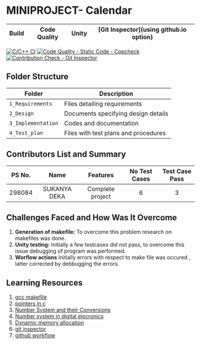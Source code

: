 # MINIPROJECT- Calendar



Build | Code Quality | Unity | [Git Inspector](using github.io option)
------|----------|-------|--------------

[![C/C++ CI](https://github.com/sukanyadeka/Calendar/actions/workflows/c-cpp.yml/badge.svg)](https://github.com/sukanyadeka/Calendar/actions/workflows/c-cpp.yml)
[![Code Quality - Static Code - Cppcheck](https://github.com/sukanyadeka/Calendar/actions/workflows/cppcheck.yml/badge.svg)](https://github.com/sukanyadeka/Calendar/actions/workflows/cppcheck.yml)
[![Contribution Check - Git Inspector](https://github.com/sukanyadeka/Calendar/actions/workflows/git_inspector.yml/badge.svg)](https://github.com/sukanyadeka/Calendar/actions/workflows/git_inspector.yml)


## Folder Structure
Folder             | Description
------------------ | -----------------------------------------
`1_Requirements`   | Files detailing requirements
`2_Design`         | Documents specifying design details
`3_Implementation` | Codes and documentation
`4_Test_plan`      | Files with test plans and procedures

## Contributors List and Summary

|PS No. |  Name   |    Features    |No Test Cases|Test Case Pass|
|:---:|:---:|:---:|:---:|:---:|
|298084 | SUKANYA DEKA | Complete project   | 6  | 3     |


## Challenges Faced and How Was It Overcome

1. **Generation of makefile:** To overcome this problem research on makefiles was done.
2. **Unity testing:** Initially a few testcases did not pass, to overcome this issue debugging of program was performed.
3. **Worflow actions** Initially errors with respect to make file was occured , latter corrected by debbugging the errors.


## Learning Resources
1. [gcc makefile](https://www3.ntu.edu.sg/home/ehchua/programming/cpp/gcc_make.html#zz-2.1)
2. [pointers in c](https://www.freecodecamp.org/news/pointers-in-c-are-not-as-difficult-as-you-think/)
3. [Number System and their Conversions](https://informerguru.com/number-system-conversions-in-digital-computer/)
4. [Number system in digital elecronics](https://learnabout-electronics.org/Digital/dig11.php)
5. [Dynamic memory allocation](https://www.programiz.com/c-programming/c-dynamic-memory-allocation)
6. [git inspector](https://github.com/ejwa/gitinspector.git)
7. [github workflow](https://docs.github.com/en/actions/learn-github-action)
